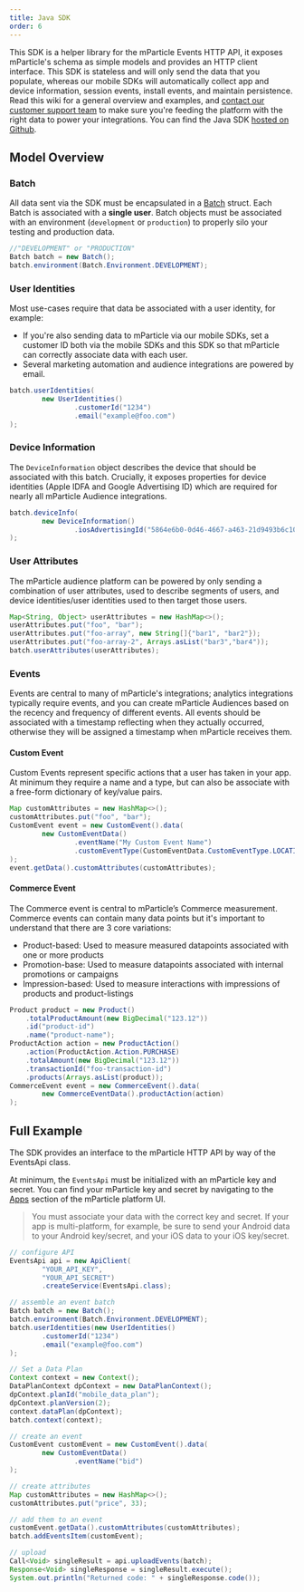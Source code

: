```yaml
---
title: Java SDK
order: 6
---
```


This SDK is a helper library for the mParticle Events HTTP API, it exposes mParticle's schema as simple models and provides an HTTP client interface. This SDK is stateless and will only send the data that you populate, whereas our mobile SDKs will automatically collect app and device information, session events, install events, and maintain persistence. Read this wiki for a general overview and examples, and [contact our customer support team](mailto:support@mparticle.com) to make sure you're feeding the platform with the right data to power your integrations. You can find the Java SDK [hosted on Github](https://github.com/mParticle/mparticle-java-events-sdk).

## Model Overview

### Batch

All data sent via the SDK must be encapsulated in a [Batch](https://github.com/mParticle/mparticle-java-events-sdk/blob/master/src/main/java/com/mparticle/model/Batch.java) struct. Each Batch is associated with a **single user**. Batch objects must be associated with an environment (`development` or `production`) to properly silo your testing and production data.

```java
//"DEVELOPMENT" or "PRODUCTION"
Batch batch = new Batch();
batch.environment(Batch.Environment.DEVELOPMENT);
```

### User Identities

Most use-cases require that data be associated with a user identity, for example:

- If you're also sending data to mParticle via our mobile SDKs, set a customer ID both via the mobile SDKs and this SDK so that mParticle can correctly associate data with each user.
- Several marketing automation and audience integrations are powered by email. 

```java
batch.userIdentities(
        new UserIdentities()
                .customerId("1234")
                .email("example@foo.com")
);
```

### Device Information

The `DeviceInformation` object describes the device that should be associated with this batch. Crucially, it exposes properties for device identities (Apple IDFA and Google Advertising ID) which are required for nearly all mParticle Audience integrations.

```java
batch.deviceInfo(
        new DeviceInformation()
                .iosAdvertisingId("5864e6b0-0d46-4667-a463-21d9493b6c10")
);
```

### User Attributes

The mParticle audience platform can be powered by only sending a combination of user attributes, used to describe segments of users, and device identities/user identities used to then target those users.

```java
Map<String, Object> userAttributes = new HashMap<>();
userAttributes.put("foo", "bar");
userAttributes.put("foo-array", new String[]{"bar1", "bar2"});
userAttributes.put("foo-array-2", Arrays.asList("bar3","bar4"));
batch.userAttributes(userAttributes);
```

### Events

Events are central to many of mParticle's integrations; analytics integrations typically require events, and you can create mParticle Audiences based on the recency and frequency of different events. All events should be associated with a timestamp reflecting when they actually occurred, otherwise they will be assigned a timestamp when mParticle receives them.

#### Custom Event

Custom Events represent specific actions that a user has taken in your app. At minimum they require a name and a type, but can also be associate with a free-form dictionary of key/value pairs.

```java
Map customAttributes = new HashMap<>();
customAttributes.put("foo", "bar");
CustomEvent event = new CustomEvent().data(
        new CustomEventData()
                .eventName("My Custom Event Name")
                .customEventType(CustomEventData.CustomEventType.LOCATION)
);
event.getData().customAttributes(customAttributes);
```

#### Commerce Event

The Commerce event is central to mParticle’s Commerce measurement. Commerce events can contain many data points but it's important to understand that there are 3 core variations:

- Product-based: Used to measure measured datapoints associated with one or more products
- Promotion-base: Used to measure datapoints associated with internal promotions or campaigns
- Impression-based: Used to measure interactions with impressions of products and product-listings

```java
Product product = new Product()
    .totalProductAmount(new BigDecimal("123.12"))
    .id("product-id")
    .name("product-name");
ProductAction action = new ProductAction()
    .action(ProductAction.Action.PURCHASE)
    .totalAmount(new BigDecimal("123.12"))
    .transactionId("foo-transaction-id")
    .products(Arrays.asList(product));
CommerceEvent event = new CommerceEvent().data(
        new CommerceEventData().productAction(action)
);
```

## Full Example

The SDK provides an interface to the mParticle HTTP API by way of the EventsApi class.

At minimum, the `EventsApi` must be initialized with an mParticle key and secret. You can find your mParticle key and secret by navigating to the [Apps](https://app.mparticle.com/apps) section of the mParticle platform UI.

> You must associate your data with the correct key and secret. If your app is multi-platform, for example, be sure to send your Android data to your Android key/secret, and your iOS data to your iOS key/secret.


```java
// configure API
EventsApi api = new ApiClient(
        "YOUR_API_KEY",
        "YOUR_API_SECRET")
        .createService(EventsApi.class);

// assemble an event batch
Batch batch = new Batch();
batch.environment(Batch.Environment.DEVELOPMENT);
batch.userIdentities(new UserIdentities()
        .customerId("1234")
        .email("example@foo.com")
);

// Set a Data Plan
Context context = new Context();
DataPlanContext dpContext = new DataPlanContext();
dpContext.planId("mobile_data_plan");
dpContext.planVersion(2);
context.dataPlan(dpContext);
batch.context(context);

// create an event
CustomEvent customEvent = new CustomEvent().data(
        new CustomEventData()
                .eventName("bid")
);

// create attributes
Map customAttributes = new HashMap<>();
customAttributes.put("price", 33);

// add them to an event
customEvent.getData().customAttributes(customAttributes);
batch.addEventsItem(customEvent);

// upload
Call<Void> singleResult = api.uploadEvents(batch);
Response<Void> singleResponse = singleResult.execute();
System.out.println("Returned code: " + singleResponse.code());
```
